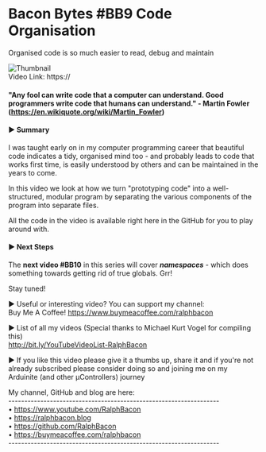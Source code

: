 # Bacon Bytes #BB9 Code Organisation
Organised code is so much easier to read, debug and maintain

![Thumbnail](https://user-images.githubusercontent.com/20911308/170435731-0752a07f-2408-4f91-8860-79b26136866c.png)  
Video Link: https://  

#### "Any fool can write code that a computer can understand. Good programmers write code that humans can understand." - Martin Fowler (https://en.wikiquote.org/wiki/Martin_Fowler)  

#### ► Summary

I was taught early on in my computer programming career that beautiful code indicates a tidy, organised mind too - and probably leads to code that works first time, is easily understood by others and can be maintained in the years to come.

In this video we look at how we turn "prototyping code" into a well-structured, modular program by separating the various components of the program into separate files.

All the code in the video is available right here in the GitHub for you to play around with.  

#### ► Next Steps

The **next video #BB10** in this series will cover _**namespaces**_ - which does something towards getting rid of true globals. Grr!

Stay tuned!

► Useful or interesting video? You can support my channel:  
Buy Me A Coffee! https://www.buymeacoffee.com/ralphbacon  

► List of all my videos (Special thanks to Michael Kurt Vogel for compiling this)  
http://bit.ly/YouTubeVideoList-RalphBacon  

► If you like this video please give it a thumbs up, share it and if you're not already subscribed please consider doing so and joining me on my Arduinite (and other μControllers) journey  

My channel, GitHub and blog are here:  
\------------------------------------------------------------------  
• https://www.youtube.com/RalphBacon  
• https://ralphbacon.blog  
• https://github.com/RalphBacon  
• https://buymeacoffee.com/ralphbacon  
\------------------------------------------------------------------  



